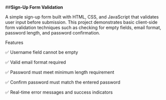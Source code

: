 ##**Sign-Up Form Validation**

A simple sign-up form built with HTML, CSS, and JavaScript that validates user input before submission.
This project demonstrates basic client-side form validation techniques such as checking for empty fields, email format, password length, and password confirmation.

Features

✅ Username field cannot be empty

✅ Valid email format required

✅ Password must meet minimum length requirement

✅ Confirm password must match the entered password

✅ Real-time error messages and success indicators
